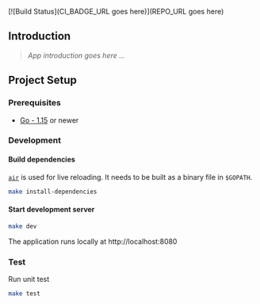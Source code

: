 [![Build Status](CI_BADGE_URL goes here)](REPO_URL goes here)

## Introduction

> *App introduction goes here ...*

## Project Setup

### Prerequisites

- [Go - 1.15](https://golang.org/doc/go1.15) or newer

### Development

#### Build dependencies
[`air`](https://github.com/cosmtrek/air) is used for live reloading. It needs to be built as a binary file in `$GOPATH`.


```sh
make install-dependencies
```

#### Start development server

```sh
make dev
```

The application runs locally at http://localhost:8080

### Test

Run unit test

```sh
make test
```

